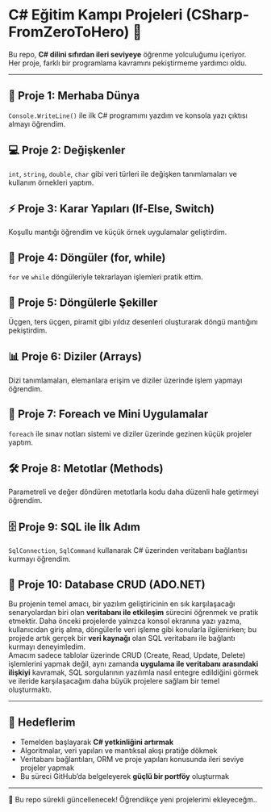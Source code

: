 #  C# Eğitim Kampı Projeleri (CSharp-FromZeroToHero) 🚀

Bu repo, **C# dilini sıfırdan ileri seviyeye** öğrenme yolculuğumu içeriyor.  
Her proje, farklı bir programlama kavramını pekiştirmeme yardımcı oldu.

---

## 🚀 Proje 1: Merhaba Dünya
`Console.WriteLine()` ile ilk C# programımı yazdım ve konsola yazı çıktısı almayı öğrendim.

## 💻 Proje 2: Değişkenler
`int`, `string`, `double`, `char` gibi veri türleri ile değişken tanımlamaları ve kullanım örnekleri yaptım.

## ⚡ Proje 3: Karar Yapıları (If-Else, Switch)
Koşullu mantığı öğrendim ve küçük örnek uygulamalar geliştirdim.

## 🔄 Proje 4: Döngüler (for, while)
`for` ve `while` döngüleriyle tekrarlayan işlemleri pratik ettim.

## 🔺 Proje 5: Döngülerle Şekiller
Üçgen, ters üçgen, piramit gibi yıldız desenleri oluşturarak döngü mantığını pekiştirdim.

## 📊 Proje 6: Diziler (Arrays)
Dizi tanımlamaları, elemanlara erişim ve diziler üzerinde işlem yapmayı öğrendim.

## 📝 Proje 7: Foreach ve Mini Uygulamalar
`foreach` ile sınav notları sistemi ve diziler üzerinde gezinen küçük projeler yaptım.

## 🛠️ Proje 8: Metotlar (Methods)
Parametreli ve değer döndüren metotlarla kodu daha düzenli hale getirmeyi öğrendim.

## 🗄️ Proje 9: SQL ile İlk Adım
`SqlConnection`, `SqlCommand` kullanarak C# üzerinden veritabanı bağlantısı kurmayı öğrendim.

## 🚀 Proje 10: Database CRUD (ADO.NET)
Bu projenin temel amacı, bir yazılım geliştiricinin en sık karşılaşacağı senaryolardan biri olan **veritabanı ile etkileşim** sürecini öğrenmek ve pratik etmektir. Daha önceki projelerde yalnızca konsol ekranına yazı yazma, kullanıcıdan giriş alma, döngülerle veri işleme gibi konularla ilgilenirken; bu projede artık gerçek bir **veri kaynağı** olan SQL veritabanı ile bağlantı kurmayı deneyimledim.  
Amacım sadece tablolar üzerinde CRUD (Create, Read, Update, Delete) işlemlerini yapmak değil, aynı zamanda **uygulama ile veritabanı arasındaki ilişkiyi** kavramak, SQL sorgularının yazılımla nasıl entegre edildiğini görmek ve ileride karşılaşacağım daha büyük projelere sağlam bir temel oluşturmaktı.  


---

## 🎯 Hedeflerim
- Temelden başlayarak **C# yetkinliğini artırmak**  
- Algoritmalar, veri yapıları ve mantıksal akışı pratiğe dökmek  
- Veritabanı bağlantıları, ORM ve proje yapıları konusunda ileri seviye projeler yapmak  
- Bu süreci GitHub’da belgeleyerek **güçlü bir portföy** oluşturmak  

---

📌 Bu repo sürekli güncellenecek! Öğrendikçe yeni projelerimi ekleyeceğm..  
